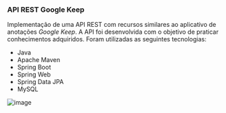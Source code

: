 ### API REST Google Keep

Implementação de uma API REST com recursos similares ao aplicativo de anotações _Google Keep_. A API foi desenvolvida com o objetivo de praticar conhecimentos adquiridos. Foram utilizadas as seguintes tecnologias:

- Java
- Apache Maven
- Spring Boot 
- Spring Web
- Spring Data JPA
- MySQL

![image](https://user-images.githubusercontent.com/62680318/112050663-e1072e00-8b2f-11eb-967a-32f80eb7061d.png)
